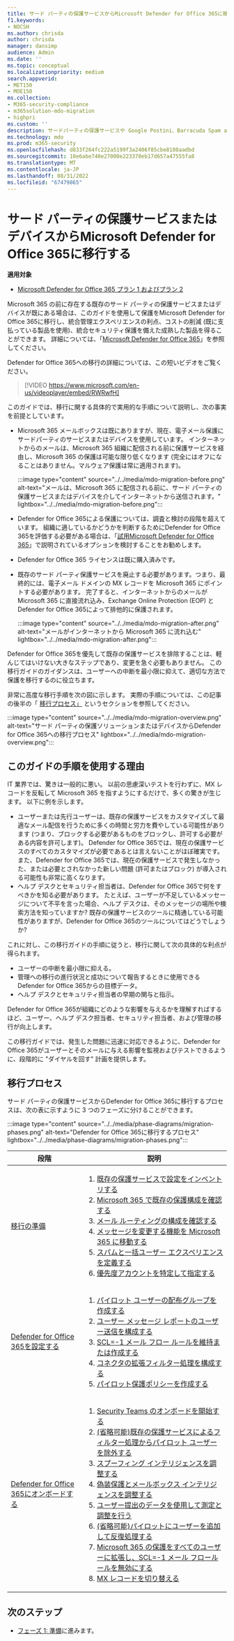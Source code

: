 ```yaml
---
title: サード パーティの保護サービスからMicrosoft Defender for Office 365に移行する
f1.keywords:
- NOCSH
ms.author: chrisda
author: chrisda
manager: dansimp
audience: Admin
ms.date: ''
ms.topic: conceptual
ms.localizationpriority: medium
search.appverid:
- MET150
- MOE150
ms.collection:
- M365-security-compliance
- m365solution-mdo-migration
- highpri
ms.custom: ''
description: サードパーティの保護サービスや Google Postini、Barracuda Spam and Virus Firewall、Cisco IronPort などのデバイスから保護をMicrosoft Defender for Office 365に移行する正しい方法について説明します。
ms.technology: mdo
ms.prod: m365-security
ms.openlocfilehash: d833f264fc222a5199f3a2406f85cbe8108aadbd
ms.sourcegitcommit: 10e6abe740e27000e223378eb17d657a47555fa8
ms.translationtype: MT
ms.contentlocale: ja-JP
ms.lasthandoff: 08/31/2022
ms.locfileid: "67479865"
---
```

# <a name="migrate-from-a-third-party-protection-service-or-device-to-microsoft-defender-for-office-365"></a>サード パーティの保護サービスまたはデバイスからMicrosoft Defender for Office 365に移行する

**適用対象**
- [Microsoft Defender for Office 365 プラン 1 およびプラン 2](defender-for-office-365.md)

Microsoft 365 の前に存在する既存のサード パーティの保護サービスまたはデバイスが既にある場合は、このガイドを使用して保護をMicrosoft Defender for Office 365に移行し、統合管理エクスペリエンスの利点、コストの削減 (既に支払っている製品を使用)、統合セキュリティ保護を備えた成熟した製品を得ることができます。 詳細については、「[Microsoft Defender for Office 365](https://www.microsoft.com/security/business/threat-protection/office-365-defender)」を参照してください。

Defender for Office 365への移行の詳細については、この短いビデオをご覧ください。
> [!VIDEO https://www.microsoft.com/en-us/videoplayer/embed/RWRwfH]

このガイドでは、移行に関する具体的で実用的な手順について説明し、次の事実を前提としています。

- Microsoft 365 メールボックスは既にありますが、現在、電子メール保護にサードパーティのサービスまたはデバイスを使用しています。 インターネットからのメールは、Microsoft 365 組織に配信される前に保護サービスを経由し、Microsoft 365 の保護は可能な限り低くなります (完全にはオフになることはありません。マルウェア保護は常に適用されます)。

  :::image type="content" source="../../media/mdo-migration-before.png" alt-text="メールは、Microsoft 365 に配信される前に、サード パーティの保護サービスまたはデバイスを介してインターネットから送信されます。" lightbox="../../media/mdo-migration-before.png":::

- Defender for Office 365による保護については、調査と検討の段階を超えています。 組織に適しているかどうかを判断するためにDefender for Office 365を評価する必要がある場合は、「[試用Microsoft Defender for Office 365](try-microsoft-defender-for-office-365.md)」で説明されているオプションを検討することをお勧めします。

- Defender for Office 365 ライセンスは既に購入済みです。

- 既存のサード パーティ保護サービスを廃止する必要があります。つまり、最終的には、電子メール ドメインの MX レコードを Microsoft 365 にポイントする必要があります。 完了すると、インターネットからのメールが Microsoft 365 に直接流れ込み、Exchange Online Protection (EOP) とDefender for Office 365によって排他的に保護されます。

  :::image type="content" source="../../media/mdo-migration-after.png" alt-text="メールがインターネットから Microsoft 365 に流れ込む" lightbox="../../media/mdo-migration-after.png":::

Defender for Office 365を優先して既存の保護サービスを排除することは、軽んじてはいけない大きなステップであり、変更を急ぐ必要もありません。 この移行ガイドのガイダンスは、ユーザーへの中断を最小限に抑えて、適切な方法で保護を移行するのに役立ちます。

非常に高度な移行手順を次の図に示します。 実際の手順については、この記事の後半の「 [移行プロセス」](#the-migration-process) というセクションを参照してください。

:::image type="content" source="../../media/mdo-migration-overview.png" alt-text="サード パーティの保護ソリューションまたはデバイスからDefender for Office 365への移行プロセス" lightbox="../../media/mdo-migration-overview.png":::

## <a name="why-use-the-steps-in-this-guide"></a>このガイドの手順を使用する理由

IT 業界では、驚きは一般的に悪い。 以前の思慮深いテストを行わずに、MX レコードを反転して Microsoft 365 を指すようにするだけで、多くの驚きが生じます。 以下に例を示します。

- ユーザーまたは先行ユーザーは、既存の保護サービスをカスタマイズして最適なメール配信を行うために多くの時間と労力を費やしている可能性があります (つまり、ブロックする必要があるものをブロックし、許可する必要がある内容を許可します)。 Defender for Office 365では、現在の保護サービスのすべてのカスタマイズが必要であるとは言えないことがほぼ確実です。 また、Defender for Office 365では、現在の保護サービスで発生しなかった、または必要とされなかった新しい問題 (許可またはブロック) が導入される可能性も非常に高くなります。
- ヘルプ デスクとセキュリティ担当者は、Defender for Office 365で何をすべきかを知る必要があります。 たとえば、ユーザーが不足しているメッセージについて不平を言った場合、ヘルプ デスクは、そのメッセージの場所や検索方法を知っていますか? 既存の保護サービスのツールに精通している可能性がありますが、Defender for Office 365のツールについてはどうでしょうか?

これに対し、この移行ガイドの手順に従うと、移行に関して次の具体的な利点が得られます。

- ユーザーの中断を最小限に抑える。
- 管理への移行の進行状況と成功について報告するときに使用できるDefender for Office 365からの目標データ。
- ヘルプ デスクとセキュリティ担当者の早期の関与と指示。

Defender for Office 365が組織にどのような影響を与えるかを理解すればするほど、ユーザー、ヘルプ デスク担当者、セキュリティ担当者、および管理の移行が向上します。

この移行ガイドでは、発生した問題に迅速に対応できるように、Defender for Office 365がユーザーとそのメールに与える影響を監視およびテストできるように、段階的に "ダイヤルを回す" 計画を提供します。

## <a name="the-migration-process"></a>移行プロセス

サード パーティの保護サービスからDefender for Office 365に移行するプロセスは、次の表に示すように 3 つのフェーズに分けることができます。

:::image type="content" source="../../media/phase-diagrams/migration-phases.png" alt-text="Defender for Office 365に移行するプロセス" lightbox="../../media/phase-diagrams/migration-phases.png":::

|段階|説明|
|---|---|
|[移行の準備](migrate-to-defender-for-office-365-prepare.md)|<ol><li>[既存の保護サービスで設定をインベントリする](migrate-to-defender-for-office-365-prepare.md#inventory-the-settings-at-your-existing-protection-service)</li><li>[Microsoft 365 で既存の保護構成を確認する](migrate-to-defender-for-office-365-prepare.md#check-your-existing-protection-configuration-in-microsoft-365)</li><li>[メール ルーティングの構成を確認する](migrate-to-defender-for-office-365-prepare.md#check-your-mail-routing-configuration)</li><li>[メッセージを変更する機能を Microsoft 365 に移動する](migrate-to-defender-for-office-365-prepare.md#move-features-that-modify-messages-into-microsoft-365)</li><li>[スパムと一括ユーザー エクスペリエンスを定義する](migrate-to-defender-for-office-365-prepare.md#define-spam-and-bulk-user-experiences)</li><li>[優先度アカウントを特定して指定する](migrate-to-defender-for-office-365-prepare.md#identify-and-designate-priority-accounts)</li></ol>|
|[Defender for Office 365を設定する](migrate-to-defender-for-office-365-setup.md)|<ol><li>[パイロット ユーザーの配布グループを作成する](migrate-to-defender-for-office-365-setup.md#step-1-create-distribution-groups-for-pilot-users)</li><li>[ユーザー メッセージ レポートのユーザー送信を構成する](migrate-to-defender-for-office-365-setup.md#step-2-configure-user-submission-for-user-message-reporting)</li><li>[SCL=-1 メール フロー ルールを維持または作成する](migrate-to-defender-for-office-365-setup.md#step-3-maintain-or-create-the-scl-1-mail-flow-rule)</li><li>[コネクタの拡張フィルター処理を構成する](migrate-to-defender-for-office-365-setup.md#step-4-configure-enhanced-filtering-for-connectors)</li><li>[パイロット保護ポリシーを作成する](migrate-to-defender-for-office-365-setup.md#step-5-create-pilot-protection-policies)</li></ol>|
|[Defender for Office 365にオンボードする](migrate-to-defender-for-office-365-onboard.md)|<ol><li>[Security Teams のオンボードを開始する](migrate-to-defender-for-office-365-onboard.md#step-1-begin-onboarding-security-teams)</li><li>[(省略可能)既存の保護サービスによるフィルター処理からパイロット ユーザーを除外する](migrate-to-defender-for-office-365-onboard.md#step-2-optional-exempt-pilot-users-from-filtering-by-your-existing-protection-service)</li><li>[スプーフィング インテリジェンスを調整する](migrate-to-defender-for-office-365-onboard.md#step-3-tune-spoof-intelligence)</li><li>[偽装保護とメールボックス インテリジェンスを調整する](migrate-to-defender-for-office-365-onboard.md#step-4-tune-impersonation-protection-and-mailbox-intelligence)</li><li>[ユーザー提出のデータを使用して測定と調整を行う](migrate-to-defender-for-office-365-onboard.md#step-5-use-data-from-user-submissions-to-measure-and-adjust)</li><li>[(省略可能)パイロットにユーザーを追加して反復処理する](migrate-to-defender-for-office-365-onboard.md#step-6-optional-add-more-users-to-your-pilot-and-iterate)</li><li>[Microsoft 365 の保護をすべてのユーザーに拡張し、SCL=-1 メール フロールールを無効にする](migrate-to-defender-for-office-365-onboard.md#step-7-extend-microsoft-365-protection-to-all-users-and-turn-off-the-scl-1-mail-flow-rule)</li><li>[MX レコードを切り替える](migrate-to-defender-for-office-365-onboard.md#step-8-switch-your-mx-records)</li></ol>|

## <a name="next-step"></a>次のステップ

- [フェーズ 1: 準備](migrate-to-defender-for-office-365-prepare.md)に進みます。
